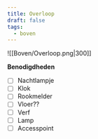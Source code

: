 ```yaml
---
title: Overloop
draft: false
tags:
  - boven
---
```

![[Boven/Overloop.png|300]]

**Benodigdheden**
- [ ] Nachtlampje
- [ ] Klok
- [ ] Rookmelder
- [ ] Vloer??
- [ ] Verf
- [ ] Lamp
- [ ] Accesspoint